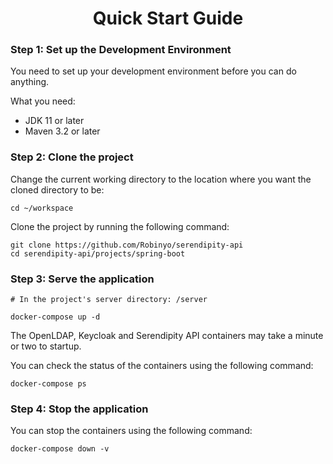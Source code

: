<h1 align="center">Quick Start Guide</h1>

### Step 1: Set up the Development Environment

You need to set up your development environment before you can do anything.

What you need:

* JDK 11 or later
* Maven 3.2 or later

### Step 2: Clone the project 

Change the current working directory to the location where you want the cloned directory to be:

```
cd ~/workspace
```

Clone the project by running the following command:

```
git clone https://github.com/Robinyo/serendipity-api
cd serendipity-api/projects/spring-boot
``` 

### Step 3: Serve the application

```
# In the project's server directory: /server

docker-compose up -d
```

The OpenLDAP, Keycloak and Serendipity API containers may take a minute or two to startup. 

You can check the status of the containers using the following command:

```
docker-compose ps
```

### Step 4: Stop the application

You can stop the containers using the following command:

```
docker-compose down -v
```